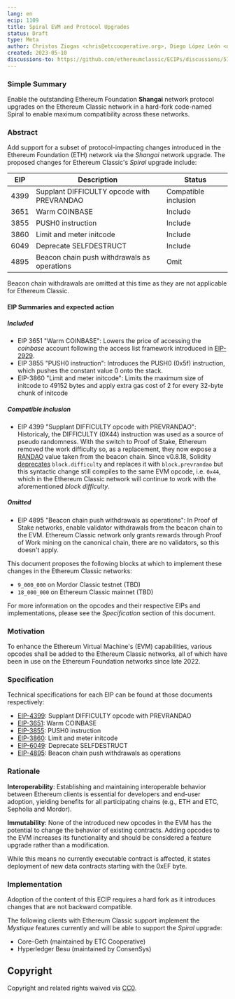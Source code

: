 ```yaml
---
lang: en
ecip: 1109
title: Spiral EVM and Protocol Upgrades
status: Draft
type: Meta
author: Christos Ziogas <chris@etccooperative.org>, Diego López León <diego@etccooperative.org>, Isaac Ardis <isaac@etccooperative.org>
created: 2023-05-10
discussions-to: https://github.com/ethereumclassic/ECIPs/discussions/511
---
```


### Simple Summary
Enable the outstanding Ethereum Foundation **Shangai** network protocol upgrades on the Ethereum Classic network in a hard-fork code-named Spiral to enable maximum compatibility across these networks.

### Abstract
Add support for a subset of protocol-impacting changes introduced in the Ethereum Foundation (ETH) network via the _Shangai_ network upgrade. The proposed changes for Ethereum Classic's _Spiral_ upgrade include:

EIP | Description | Status
-- | -- | --
4399 | Supplant DIFFICULTY opcode with PREVRANDAO | Compatible inclusion
3651 | Warm COINBASE | Include
3855 | PUSH0 instruction | Include
3860 | Limit and meter initcode |  Include
6049 | Deprecate SELFDESTRUCT | Include
4895 | Beacon chain push withdrawals as operations | Omit

Beacon chain withdrawals are omitted at this time as they are not applicable for Ethereum Classic. 

#### EIP Summaries and expected action
##### Included
- EIP 3651 "Warm COINBASE": Lowers the price of accessing the _coinbase_ account following the access list framework introduced in [EIP-2929](https://eips.ethereum.org/EIPS/eip-2929).
- EIP 3855 "PUSH0 instruction": Introduces the PUSH0 (0x5f) instruction, which pushes the constant value 0 onto the stack.
- EIP-3860 "Limit and meter initcode": Limits the maximum size of initcode to 49152 bytes and apply extra gas cost of 2 for every 32-byte chunk of initcode

##### Compatible inclusion
- EIP 4399 "Supplant DIFFICULTY opcode with PREVRANDAO": Historicaly, the DIFFICULTY (0X44) instruction was used as a source of pseudo randomness. With the switch to Proof of Stake, Ethereum removed the work difficulty so, as a replacement, they now expose a [RANDAO](https://ethereum.org/en/developers/docs/consensus-mechanisms/pos/block-proposal/#random-selection) value taken from the beacon chain. Since v0.8.18, Solidity [deprecates](https://docs.soliditylang.org/en/v0.8.18/cheatsheet.html#global-variables) `block.difficulty` and replaces it with `block.prevrandao` but this syntactic change still compiles to the same EVM opcode, i.e. `0x44`, which in the Ethereum Classic network will continue to work with the aforementioned _block difficulty_.

##### Omitted
- EIP 4895 "Beacon chain push withdrawals as operations": In Proof of Stake networks, enable validator withdrawals from the beacon chain to the EVM. Ethereum Classic network only grants rewards through Proof of Work mining on the canonical chain, there are no validators, so this doesn't apply.

This document proposes the following blocks at which to implement these changes in the Ethereum Classic networks:

- `9_000_000` on Mordor Classic testnet (TBD)
- `18_000_000` on Ethereum Classic mainnet (TBD)

For more information on the opcodes and their respective EIPs and implementations, please see the _Specification_ section of this document.

### Motivation

To enhance the Ethereum Virtual Machine's (EVM) capabilities, various opcodes shall be added to the Ethereum Classic networks, all of which have been in use on the Ethereum Foundation networks since late 2022.

### Specification

Technical specifications for each EIP can be found at those documents respectively:

- [EIP-4399](https://eips.ethereum.org/EIPS/eip-4399): Supplant DIFFICULTY opcode with PREVRANDAO
- [EIP-3651](https://eips.ethereum.org/EIPS/eip-3651): Warm COINBASE
- [EIP-3855](https://eips.ethereum.org/EIPS/eip-3855): PUSH0 instruction
- [EIP-3860](https://eips.ethereum.org/EIPS/eip-3860): Limit and meter initcode
- [EIP-6049](https://eips.ethereum.org/EIPS/eip-6049): Deprecate SELFDESTRUCT
- [EIP-4895](https://eips.ethereum.org/EIPS/eip-4895): Beacon chain push withdrawals as operations

### Rationale

__Interoperability__: Establishing and maintaining interoperable behavior between Ethereum clients is essential for developers and end-user adoption, yielding benefits for all participating chains (e.g., ETH and ETC, Sepholia and Mordor).

__Immutability__: None of the introduced new opcodes in the EVM has the potential to change the behavior of existing contracts. Adding opcodes to the EVM increases its functionality and should be considered a feature upgrade rather than a modification.

While this means no currently executable contract is affected, it states deployment of new data contracts starting with the 0xEF byte.

### Implementation

Adoption of the content of this ECIP requires a hard fork as it introduces changes that are not backward compatible.

The following clients with Ethereum Classic support implement the _Mystique_ features currently and will be able to support the _Spiral_ upgrade:

- Core-Geth (maintained by ETC Cooperative)
- Hyperledger Besu (maintained by ConsenSys)

## Copyright

Copyright and related rights waived via
[CC0](https://creativecommons.org/publicdomain/zero/1.0/).
